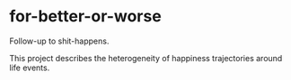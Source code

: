 # for-better-or-worse
Follow-up to shit-happens.  

This project describes the heterogeneity of happiness trajectories around life events.  


